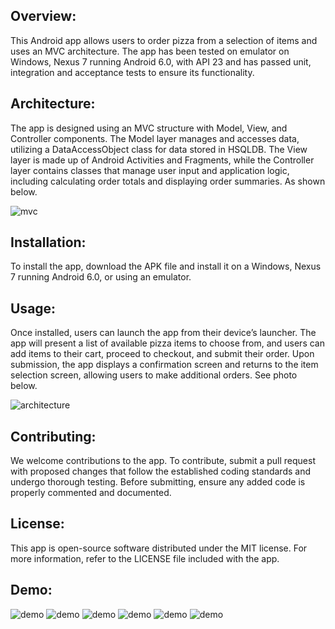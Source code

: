 ## Overview:
This Android app allows users to order pizza from a selection of items and uses an MVC architecture. The app has been tested on emulator on Windows, Nexus 7 running Android 6.0, with API 23 and has passed unit, integration and acceptance tests to ensure its functionality.

## Architecture:
The app is designed using an MVC structure with Model, View, and Controller components. The Model layer manages and accesses data, utilizing a DataAccessObject class for data stored in HSQLDB. The View layer is made up of Android Activities and Fragments, while the Controller layer contains classes that manage user input and application logic, including calculating order totals and displaying order summaries. As shown below.

![mvc](MVC.png/)

## Installation:
To install the app, download the APK file and install it on a Windows, Nexus 7 running Android 6.0, or using an emulator. 

## Usage:
Once installed, users can launch the app from their device’s launcher. The app will present a list of available pizza items to choose from, and users can add items to their cart, proceed to checkout, and submit their order. Upon submission, the app displays a confirmation screen and returns to the item selection screen, allowing users to make additional orders. See photo below.

![architecture](architecture.png/)


## Contributing:
We welcome contributions to the app. To contribute, submit a pull request with proposed changes that follow the established coding standards and undergo thorough testing. Before submitting, ensure any added code is properly commented and documented.


## License:
This app is open-source software distributed under the MIT license. For more information, refer to the LICENSE file included with the app.

## Demo:
![demo](Page1.png/)
![demo](Page2.png/)
![demo](Page3.png/)
![demo](Page4.png/)
![demo](Page5.png/)
![demo](Page6.png/)
